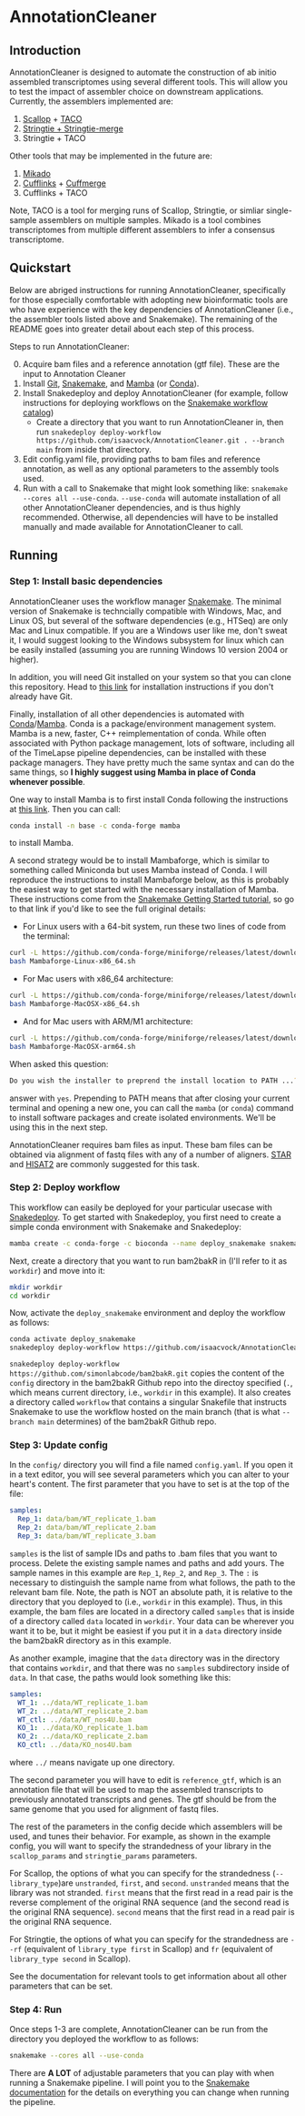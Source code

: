 # AnnotationCleaner

## Introduction
AnnotationCleaner is designed to automate the construction of ab initio assembled transcriptomes using several different tools. This will allow you to test the impact of assembler choice on downstream applications. Currently, the assemblers implemented are:

1. [Scallop](https://github.com/Kingsford-Group/scallop) + [TACO](https://tacorna.github.io/)
2. [Stringtie + Stringtie-merge](https://github.com/gpertea/stringtie)
3. Stringtie + TACO

Other tools that may be implemented in the future are:

1. [Mikado](https://github.com/EI-CoreBioinformatics/mikado)
2. [Cufflinks](http://cole-trapnell-lab.github.io/cufflinks/) + [Cuffmerge](http://cole-trapnell-lab.github.io/cufflinks/cuffmerge/)
3. Cufflinks + TACO

Note, TACO is a tool for merging runs of Scallop, Stringtie, or simliar single-sample assemblers on multiple samples. Mikado is a tool combines transcriptomes from multiple different assemblers to infer a consensus transcriptome.

## Quickstart

Below are abriged instructions for running AnnotationCleaner, specifically for those especially comfortable with adopting new bioinformatic tools are who have experience with the key dependencies of AnnotationCleaner (i.e., the assembler tools listed above and Snakemake). The remaining of the README goes into greater detail about each step of this process.

Steps to run AnnotationCleaner:

0. Acquire bam files and a reference annotation (gtf file). These are the input to Annotation Cleaner
1. Install [Git](https://git-scm.com/downloads), [Snakemake](https://snakemake.readthedocs.io/en/stable/), and [Mamba](https://mamba.readthedocs.io/en/latest/) (or [Conda](https://docs.conda.io/projects/conda/en/latest/index.html)).
2. Install Snakedeploy and deploy AnnotationCleaner (for example, follow instructions for deploying workflows on the [Snakemake workflow catalog](https://snakemake.github.io/snakemake-workflow-catalog/?usage=cbg-ethz/V-pipe))
   * Create a directory that you want to run AnnotationCleaner in, then run `snakedeploy deploy-workflow https://github.com/isaacvock/AnnotationCleaner.git . --branch main` from inside that directory.
3. Edit config.yaml file, providing paths to bam files and reference annotation, as well as any optional parameters to the assembly tools used.
4. Run with a call to Snakemake that might look something like: `snakemake --cores all --use-conda`. `--use-conda` will automate installation of all other AnnotationCleaner dependencies, and is thus highly recommended. Otherwise, all dependencies will have to be installed manually and made available for AnnotationCleaner to call.

## Running 

### Step 1: Install basic dependencies

AnnotationCleaner uses the workflow manager [Snakemake](https://snakemake.readthedocs.io/en/stable/). The minimal version of Snakemake is techncially compatible with Windows, Mac, and Linux OS, but several of the software dependencies (e.g., HTSeq) are only Mac and Linux compatible. If you are a Windows user like me, don't sweat it, I would suggest looking to the Windows subsystem for linux which can be easily installed (assuming you are running Windows 10 version 2004 or higher).

In addition, you will need Git installed on your system so that you can clone this repository. Head to [this link](https://git-scm.com/downloads) for installation instructions if you don't already have Git.

Finally, installation of all other dependencies is automated with [Conda](https://docs.conda.io/projects/conda/en/latest/index.html)/[Mamba](https://mamba.readthedocs.io/en/latest/). Conda is a package/environment management system. Mamba is a new, faster, C++ reimplementation of conda. While often associated with Python package management, lots of software, including all of the TimeLapse pipeline dependencies, can be installed with these package managers. They have pretty much the same syntax and can do the same things, so **I highly suggest using Mamba in place of Conda whenever possible**. 

One way to install Mamba is to first install Conda following the instructions at [this link](https://docs.conda.io/projects/conda/en/latest/user-guide/install/index.html). Then you can call:

``` bash
conda install -n base -c conda-forge mamba
```
to install Mamba.

A second strategy would be to install Mambaforge, which is similar to something called Miniconda but uses Mamba instead of Conda. I will reproduce the instructions to install Mambaforge below, as this is probably the easiest way to get started with the necessary installation of Mamba. These instructions come from the [Snakemake Getting Started tutorial](https://snakemake.readthedocs.io/en/stable/tutorial/setup.html), so go to that link if you'd like to see the full original details:

* For Linux users with a 64-bit system, run these two lines of code from the terminal:

``` bash
curl -L https://github.com/conda-forge/miniforge/releases/latest/download/Mambaforge-Linux-x86_64.sh -o Mambaforge-Linux-x86_64.sh
bash Mambaforge-Linux-x86_64.sh
```
* For Mac users with x86_64 architecture: 
``` bash
curl -L https://github.com/conda-forge/miniforge/releases/latest/download/Mambaforge-MacOSX-x86_64.sh -o Mambaforge-MacOSX-x86_64.sh
bash Mambaforge-MacOSX-x86_64.sh
```
* And for Mac users with ARM/M1 architecture:
``` bash
curl -L https://github.com/conda-forge/miniforge/releases/latest/download/Mambaforge-MacOSX-arm64.sh -o Mambaforge-MacOSX-arm64.sh
bash Mambaforge-MacOSX-arm64.sh
```

When asked this question:
``` bash
Do you wish the installer to preprend the install location to PATH ...? [yes|no]
```
answer with `yes`. Prepending to PATH means that after closing your current terminal and opening a new one, you can call the `mamba` (or `conda`) command to install software packages and create isolated environments. We'll be using this in the next step.

AnnotationCleaner requires bam files as input. These bam files can be obtained via alignment of fastq files with any of a number of aligners. [STAR](https://github.com/alexdobin/STAR) and [HISAT2](https://github.com/DaehwanKimLab/hisat2) are commonly suggested for this task.

### Step 2: Deploy workflow

This workflow can easily be deployed for your particular usecase with [Snakedeploy](https://snakedeploy.readthedocs.io/en/latest/index.html). To get started with Snakedeploy, you first need to create a simple conda environment with Snakemake and Snakedeploy:


``` bash
mamba create -c conda-forge -c bioconda --name deploy_snakemake snakemake snakedeploy
```

Next, create a directory that you want to run bam2bakR in (I'll refer to it as `workdir`) and move into it:
``` bash
mkdir workdir
cd workdir
```

Now, activate the `deploy_snakemake` environment and deploy the workflow as follows:

``` bash
conda activate deploy_snakemake
snakedeploy deploy-workflow https://github.com/isaacvock/AnnotationCleaner.git . --branch main
```

`snakedeploy deploy-workflow https://github.com/simonlabcode/bam2bakR.git` copies the content of the `config` directory in the bam2bakR Github repo into the directoy specified (`.`, which means current directory, i.e., `workdir` in this example). It also creates a directory called `workflow` that contains a singular Snakefile that instructs Snakemake to use the workflow hosted on the main branch (that is what `--branch main` determines) of the bam2bakR Github repo.

### Step 3: Update config

In the `config/` directory you will find a file named `config.yaml`. If you open it in a text editor, you will see several parameters which you can alter to your heart's content. The first parameter that you have to set is at the top of the file:

``` yaml
samples:
  Rep_1: data/bam/WT_replicate_1.bam
  Rep_2: data/bam/WT_replicate_2.bam
  Rep_3: data/bam/WT_replicate_3.bam
```
`samples` is the list of sample IDs and paths to .bam files that you want to process. Delete the existing sample names and paths and add yours. The sample names in this example are `Rep_1`, `Rep_2`, and `Rep_3`. The `:` is necessary to distinguish the sample name from what follows, the path to the relevant bam file. Note, the path is NOT an absolute path, it is relative to the directory that you deployed to (i.e., `workdir` in this example). Thus, in this example, the bam files are located in a directory called `samples` that is inside of a directory called `data` located in `workdir`. Your data can be wherever you want it to be, but it might be easiest if you put it in a `data` directory inside the bam2bakR directory as in this example. 

As another example, imagine that the `data` directory was in the directory that contains `workdir`, and that there was no `samples` subdirectory inside of `data`. In that case, the paths would look something like this:

``` yaml
samples:
  WT_1: ../data/WT_replicate_1.bam
  WT_2: ../data/WT_replicate_2.bam
  WT_ctl: ../data/WT_nos4U.bam
  KO_1: ../data/KO_replicate_1.bam
  KO_2: ../data/KO_replicate_2.bam
  KO_ctl: ../data/KO_nos4U.bam
```
where `../` means navigate up one directory. 

The second parameter you will have to edit is `reference_gtf`, which is an annotation file that will be used to map the assembled transcripts to previously annotated transcripts and genes. The gtf should be from the same genome that you used for alignment of fastq files. 

The rest of the parameters in the config decide which assemblers will be used, and tunes their behavior. For example, as shown in the example config, you will want to specify the strandedness of your library in the `scallop_params` and `stringtie_params` parameters. 

For Scallop, the options of what you can specify for the strandedness (`--library_type`)are `unstranded`, `first`, and `second`. `unstranded` means that the library was not stranded. `first` means that the first read in a read pair is the reverse complement of the original RNA sequence (and the second read is the original RNA sequence). `second` means that the first read in a read pair is the original RNA sequence.

For Stringtie, the options of what you can specify for the strandedness are `--rf` (equivalent of `library_type first` in Scallop) and `fr` (equivalent of `library_type second` in Scallop).

See the documentation for relevant tools to get information about all other parameters that can be set.

### Step 4: Run

Once steps 1-3 are complete, AnnotationCleaner can be run from the directory you deployed the workflow to as follows:

``` bash
snakemake --cores all --use-conda
```
There are **A LOT** of adjustable parameters that you can play with when running a Snakemake pipeline. I will point you to the [Snakemake documentation](https://snakemake.readthedocs.io/en/stable/executing/cli.html) 
for the details on everything you can change when running the pipeline.

